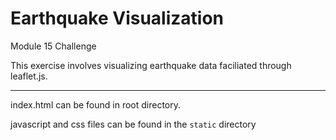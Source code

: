 # Earthquake Visualization
Module 15 Challenge

This exercise involves visualizing earthquake data faciliated through leaflet.js.


---

index.html can be found in root directory.

javascript and css files can be found in the `static` directory
